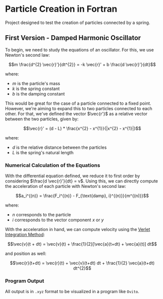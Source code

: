 # Particle Creation in Fortran
Project designed to test the creation of particles connected by a spring.

## First Version - Damped Harmonic Oscillator
To begin, we need to study the equations of an oscillator. For this, we use Newton's second law:

$$m \frac{d^{2} \vec{r}'}{dt^{2}} = -k \vec{r}' + b \frac{d \vec{r}'}{dt}$$

where:
- $m$ is the particle's mass
- $k$ is the spring constant
- $b$ is the damping constant

This would be great for the case of a particle connected to a fixed point. However, we're aiming to expand this to two particles connected to each other. For that, we've defined the vector $\vec{r'}$ as a relative vector between the two particles, given by:

$$\vec{r}' = (d - L) * \frac{x^{2} - x^{1}}{|x^{2} - x^{1}|}$$

where:
- $d$ is the relative distance between the particles
- $L$ is the spring's natural length

### Numerical Calculation of the Equations
With the differential equation defined, we reduce it to first order by considering $\frac{d \vec{r}'}{dt} = v$. Using this, we can directly compute the acceleration of each particle with Newton's second law:

$$a_i^{(n)} = \frac{F_i^{(n)} - F_{\text{damp}, i}^{(n)}}{m^{(n)}}$$


where:
- $n$ corresponds to the particle
- $i$ corresponds to the vector component $x$ or $y$

With the acceleration in hand, we can compute velocity using the [Verlet Integration Method](https://en.wikipedia.org/wiki/Verlet_integration):

$$\vec{v}(t + dt) = \vec{v}(t) + \frac{1}{2}[\vec{a}(t+dt) + \vec{a}(t)] dt$$

and position as well:

$$\vec{r}(t+dt) = \vec{r}(t) + \vec{v}(t+dt) dt + \frac{1}{2} \vec{a}(t+dt) dt^{2}$$

### Program Output
All output is in `.xyz` format to be visualized in a program like `Ovito`.
